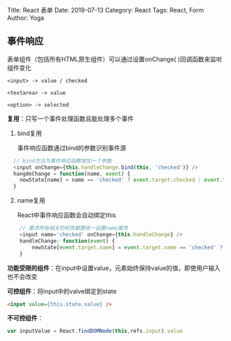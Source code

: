 Title: React 表单
Date: 2019-07-13
Category: React
Tags: React, Form
Author: Yoga

## 事件响应

表单组件（包括所有HTML原生组件）可以通过设置onChange( )回调函数来监听组件变化

`<input> -> value / checked`

`<textarea> -> value`

`<option> -> selected`

**复用**：只写一个事件处理函数且能处理多个事件

1. bind复用

	事件响应函数通过bind的参数识别事件源

```javascript
  // bind方法为事件响应函数增加一个参数
  <input onChange={this.handleChange.bind(this, 'checked')} />
  hangdeChange = function(name, event) {
    newState[name] = name == 'checked' ? event.target.checked : event.target.value
  }
```

2. name复用

	React中事件响应函数会自动绑定this

```javascript
	// 要求所有相关的标签都要统一设置name属性
	<input name='checked' onChange={this.handleChange} />
	handleChange: function(event) {
		newState[event.target.name] = event.target.name == 'checked' ? event.target.checked : event.target.value;
	}
```

**功能受限的组件**：在input中设置value，元素始终保持value的值，即使用户输入也不会改变

**可控组件**：将input中的valve绑定到state

```html
<input value={this.state.value} />
```

**不可控组件**：

```javascript
var inputValue = React.findDOMNode(this,refs.input).value
```